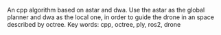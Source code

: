 An cpp algorithm based on astar and dwa.
Use the astar as the global planner and dwa as the local one, in order to guide the drone in an space described by octree.
Key words: cpp, octree, ply, ros2, drone
